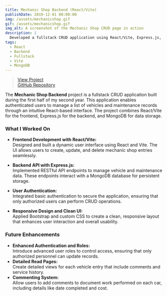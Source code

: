 ```yaml
---
title: Mechanic Shop Backend (React/Vite)
publishDate: 2019-12-01 00:00:00
img: /assets/mechanicshop.gif
gif: /assets/mechanicshop.gif
img_alt: A screenshot of the Mechanic Shop CRUD page in action
description: | 
  Developed a fullstack CRUD application using React/Vite, Express.js, and MongoDB, designed to serve as a backend management system for a mechanic shop.
tags:
  - React
  - Backend
  - Fullstack
  - Vite
  - MongoDB
---
```

> [View Project](https://github.com/NSCC-ITC-Fall2024-PROG3017-700-MCa/my-fullstack-app-Swatts96/tree/master)  
> [GitHub Repository](https://github.com/Swatts96/FairwayFinder)

The **Mechanic Shop Backend** project is a fullstack CRUD application built during the first half of my second year. This application enables authenticated users to manage a list of vehicles and maintenance records through an intuitive React-based interface. The project combines React/Vite for the frontend, Express.js for the backend, and MongoDB for data storage.

### What I Worked On

- **Frontend Development with React/Vite:**  
  Designed and built a dynamic user interface using React and Vite. The UI allows users to create, update, and delete mechanic shop entries seamlessly.

- **Backend API with Express.js:**  
  Implemented RESTful API endpoints to manage vehicle and maintenance data. These endpoints interact with a MongoDB database for persistent storage.

- **User Authentication:**  
  Integrated basic authentication to secure the application, ensuring that only authorized users can perform CRUD operations.

- **Responsive Design and Clean UI:**  
  Applied Bootstrap and custom CSS to create a clean, responsive layout that enhances user interaction and overall usability.

### Future Enhancements

- **Enhanced Authentication and Roles:**  
  Introduce advanced user roles to control access, ensuring that only authorized personnel can update records.
- **Detailed Read Pages:**  
  Create detailed views for each vehicle entry that include comments and service history.
- **Commenting System:**  
  Allow users to add comments to document work performed on each car, including details like date completed and cost.
  

